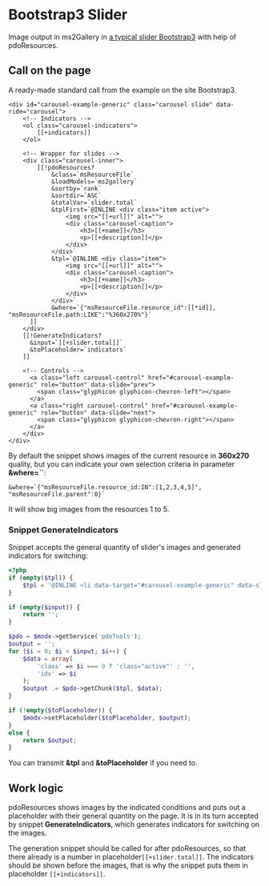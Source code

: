 # Bootstrap3 Slider

Image output in ms2Gallery in [a typical slider Bootstrap3][0] with help of pdoResources.

## Call on the page

A ready-made standard call from the example on the site Bootstrap3.

```modx
<div id="carousel-example-generic" class="carousel slide" data-ride="carousel">
    <!-- Indicators -->
    <ol class="carousel-indicators">
        [[+indicators]]
    </ol>

    <!-- Wrapper for slides -->
    <div class="carousel-inner">
        [[!pdoResources?
            &class=`msResourceFile`
            &loadModels=`ms2gallery`
            &sortby=`rank`
            &sortdir=`ASC`
            &totalVar=`slider.total`
            &tplFirst=`@INLINE <div class="item active">
                <img src="[[+url]]" alt="">
                <div class="carousel-caption">
                    <h3>[[+name]]</h3>
                    <p>[[+description]]</p>
                </div>
            </div>`
            &tpl=`@INLINE <div class="item">
                <img src="[[+url]]" alt="">
                <div class="carousel-caption">
                    <h3>[[+name]]</h3>
                    <p>[[+description]]</p>
                </div>
            </div>`
            &where=`{"msResourceFile.resource_id":[[*id]], "msResourceFile.path:LIKE":"%360x270%"}`
      ]]
    </div>
    [[!GenerateIndicators?
      &input=`[[+slider.total]]`
      &toPlaceholder=`indicators`
    ]]

    <!-- Controls -->
      <a class="left carousel-control" href="#carousel-example-generic" role="button" data-slide="prev">
        <span class="glyphicon glyphicon-chevron-left"></span>
      </a>
      <a class="right carousel-control" href="#carousel-example-generic" role="button" data-slide="next">
        <span class="glyphicon glyphicon-chevron-right"></span>
      </a>
    </div>
</div>
```

By default the snippet shows images of the current resource in **360x270** quality, but you can indicate your own selection criteria in parameter **&where=``**:

```modx
&where=`{"msResourceFile.resource_id:IN":[1,2,3,4,5]", "msResourceFile.parent":0}`
```

It will show big images from the resources 1 to 5.

### Snippet GenerateIndicators

Snippet accepts the general quantity of slider's images and generated indicators for switching:

```php
<?php
if (empty($tpl)) {
    $tpl = '@INLINE <li data-target="#carousel-example-generic" data-slide-to="[[+idx]]" [[+class]]></li>';
}

if (empty($input)) {
    return '';
}

$pdo = $modx->getService('pdoTools');
$output = '';
for ($i = 0; $i < $input; $i++) {
    $data = array(
        'class' => $i === 0 ? 'class="active"' : '',
        'idx' => $i
    );
    $output .= $pdo->getChunk($tpl, $data);
}

if (!empty($toPlaceholder)) {
    $modx->setPlaceholder($toPlaceholder, $output);
}
else {
    return $output;
}
```

You can transmit **&tpl** and **&toPlaceholder** if you need to.

## Work logic

pdoResources shows images by the indicated conditions and puts out a placeholder with their general quantity on the page. It is in its turn accepted by snippet **GenerateIndicators**, which generates indicators for switching on the images.

The generation snippet should be called for after pdoResources, so that there already is a number in placeholder`[[+slider.total]]`. The indicators should be shown before the images, that is why the snippet puts them in placeholder `[[+indicators]]`.

[0]: http://getbootstrap.com/javascript/#carousel
